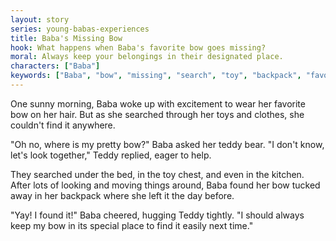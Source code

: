 ```yaml
---
layout: story
series: young-babas-experiences
title: Baba's Missing Bow
hook: What happens when Baba's favorite bow goes missing?
moral: Always keep your belongings in their designated place.
characters: ["Baba"]
keywords: ["Baba", "bow", "missing", "search", "toy", "backpack", "favorite", "special place", "find easily"]
---
```


One sunny morning, Baba woke up with excitement to wear her favorite bow on her hair. But as she searched through her toys and clothes, she couldn't find it anywhere.

"Oh no, where is my pretty bow?" Baba asked her teddy bear. "I don't know, let's look together," Teddy replied, eager to help.

They searched under the bed, in the toy chest, and even in the kitchen. After lots of looking and moving things around, Baba found her bow tucked away in her backpack where she left it the day before.

"Yay! I found it!" Baba cheered, hugging Teddy tightly. "I should always keep my bow in its special place to find it easily next time."
